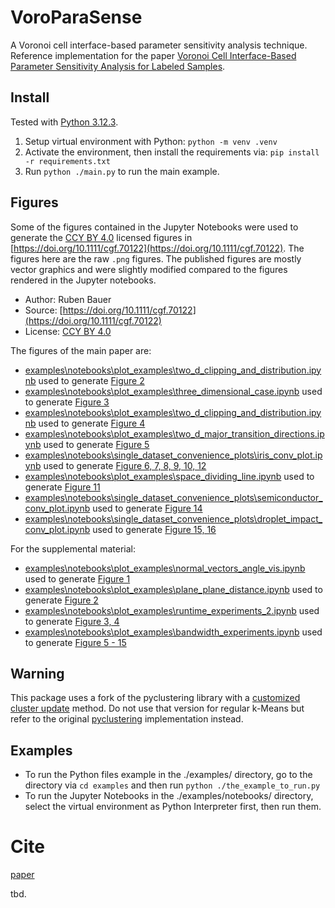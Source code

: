 # VoroParaSense
A Voronoi cell interface-based parameter sensitivity analysis technique.
Reference implementation for the paper [Voronoi Cell Interface-Based Parameter Sensitivity Analysis for Labeled Samples](https://doi.org/10.1111/cgf.70122).

## Install
Tested with [Python 3.12.3](https://www.python.org/downloads/release/python-3123/).

1. Setup virtual environment with Python: `python -m venv .venv`
2. Activate the environment, then install the requirements via: `pip install -r requirements.txt`
3. Run `python ./main.py` to run the main example.

## Figures
Some of the figures contained in the Jupyter Notebooks were used to generate the [CCY BY 4.0](https://creativecommons.org/licenses/by/4.0/) licensed figures in [https://doi.org/10.1111/cgf.70122](https://doi.org/10.1111/cgf.70122).
The figures here are the raw `.png` figures. 
The published figures are mostly vector graphics and were slightly modified compared to the figures rendered in the Jupyter notebooks. 

- Author: Ruben Bauer
- Source: [https://doi.org/10.1111/cgf.70122](https://doi.org/10.1111/cgf.70122)
- License: [CCY BY 4.0](https://creativecommons.org/licenses/by/4.0/)
  
The figures of the main paper are:
- [examples\notebooks\plot_examples\two_d_clipping_and_distribution.ipynb](examples\notebooks\plot_examples\two_d_clipping_and_distribution.ipynb) used to generate [Figure 2](https://doi.org/10.1111/cgf.70122)
- [examples\notebooks\plot_examples\three_dimensional_case.ipynb](examples\notebooks\plot_examples\three_dimensional_case.ipynb) used to generate [Figure 3](https://doi.org/10.1111/cgf.70122)
- [examples\notebooks\plot_examples\two_d_clipping_and_distribution.ipynb](examples\notebooks\plot_examples\two_d_clipping_and_distribution.ipynb) used to generate [Figure 4](https://doi.org/10.1111/cgf.70122)
- [examples\notebooks\plot_examples\two_d_major_transition_directions.ipynb](examples\notebooks\plot_examples\two_d_major_transition_directions.ipynb) used to generate [Figure 5](https://doi.org/10.1111/cgf.70122)
- [examples\notebooks\single_dataset_convenience_plots\iris_conv_plot.ipynb](examples\notebooks\plot_examples\two_d_major_transition_directions.ipynb) used to generate [Figure 6, 7, 8, 9, 10, 12](https://doi.org/10.1111/cgf.70122)
- [examples\notebooks\plot_examples\space_dividing_line.ipynb](examples\notebooks\plot_examples\two_d_major_transition_directions.ipynb) used to generate [Figure 11](https://doi.org/10.1111/cgf.70122)
- [examples\notebooks\single_dataset_convenience_plots\semiconductor_conv_plot.ipynb](examples\notebooks\single_dataset_convenience_plots\semiconductor_conv_plot.ipynb) used to generate [Figure 14](https://doi.org/10.1111/cgf.70122)
- [examples\notebooks\single_dataset_convenience_plots\droplet_impact_conv_plot.ipynb](examples\notebooks\single_dataset_convenience_plots\droplet_impact_conv_plot.ipynb) used to generate [Figure 15, 16](https://doi.org/10.1111/cgf.70122)

For the supplemental material:
- [examples\notebooks\plot_examples\normal_vectors_angle_vis.ipynb](examples\notebooks\plot_examples\normal_vectors_angle_vis.ipynb) used to generate [Figure 1](https://doi.org/10.1111/cgf.70122)
- [examples\notebooks\plot_examples\plane_plane_distance.ipynb](examples\notebooks\plot_examples\plane_plane_distance.ipynb) used to generate [Figure 2](https://doi.org/10.1111/cgf.70122)
- [examples\notebooks\plot_examples\runtime_experiments_2.ipynb](examples\notebooks\plot_examples\runtime_experiments_2.ipynb) used to generate [Figure 3, 4](https://doi.org/10.1111/cgf.70122)
- [examples\notebooks\plot_examples\bandwidth_experiments.ipynb](examples\notebooks\plot_examples\bandwidth_experiments.ipynb) used to generate [Figure 5 - 15](https://doi.org/10.1111/cgf.70122)

## Warning
This package uses a fork of the pyclustering library with a [customized cluster update](https://github.com/rbnbr/pyclustering/releases/tag/0.10.1.2-custom-cluster-update) method.
Do not use that version for regular k-Means but refer to the original [pyclustering](https://github.com/annoviko/pyclustering) implementation instead. 

## Examples
- To run the Python files example in the ./examples/ directory, go to the directory via `cd examples` and then run `python ./the_example_to_run.py`
- To run the Jupyter Notebooks in the ./examples/notebooks/ directory, select the virtual environment as Python Interpreter first, then run them.

# Cite
[paper](https://doi.org/10.1111/cgf.70122)

tbd.
